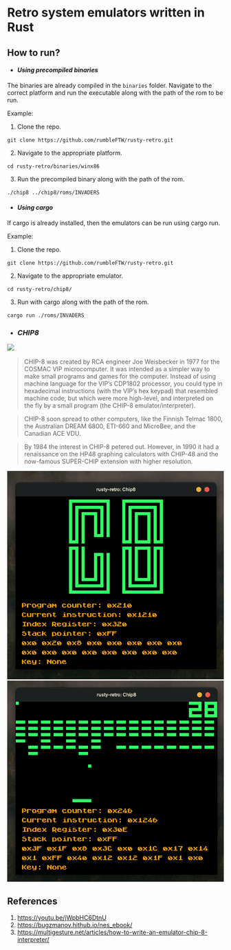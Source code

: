 # **Retro system emulators written in Rust**

## **How to run?**

- #### _*Using precompiled binaries*_
The binaries are already compiled in the ```binaries``` folder. Navigate to the correct platform and run the executable along with the path of the rom to be run.

Example: 

1) Clone the repo.
```
git clone https://github.com/rumbleFTW/rusty-retro.git
```
2) Navigate to the appropriate platform.
```
cd rusty-retro/binaries/winx86
```
3) Run the precompiled binary along with the path of the rom.
```
./chip8 ../chip8/roms/INVADERS
```
- #### _*Using cargo*_

If cargo is already installed, then the emulators can be run using cargo run.

Example:

1) Clone the repo.
```
git clone https://github.com/rumbleFTW/rusty-retro.git
```
2) Navigate to the appropriate emulator.
```
cd rusty-retro/chip8/
```
3) Run with cargo along with the path of the rom.
```
cargo run ./roms/INVADERS
```

- ### *_CHIP8_*
<img src="https://upload.wikimedia.org/wikipedia/commons/thumb/5/54/Space_intercept.png/220px-Space_intercept.png">


> CHIP-8 was created by RCA engineer Joe Weisbecker in 1977 for the COSMAC VIP microcomputer. It was intended as a simpler way to make small programs and games for the computer. Instead of using machine language for the VIP’s CDP1802 processor, you could type in hexadecimal instructions (with the VIP’s hex keypad) that resembled machine code, but which were more high-level, and interpreted on the fly by a small program (the CHIP-8 emulator/interpreter).

> CHIP-8 soon spread to other computers, like the Finnish Telmac 1800, the Australian DREAM 6800, ETI-660 and MicroBee, and the Canadian ACE VDU.

> By 1984 the interest in CHIP-8 petered out. However, in 1990 it had a renaissance on the HP48 graphing calculators with CHIP-48 and the now-famous SUPER-CHIP extension with higher resolution.

![alttext](./media/c8-cover.png)
![alttext](./media/c8-demo.png)
## **References**
1) https://youtu.be/jWpbHC6DtnU 
2) https://bugzmanov.hithub.io/nes_ebook/
3) https://multigesture.net/articles/how-to-write-an-emulator-chip-8-interpreter/
